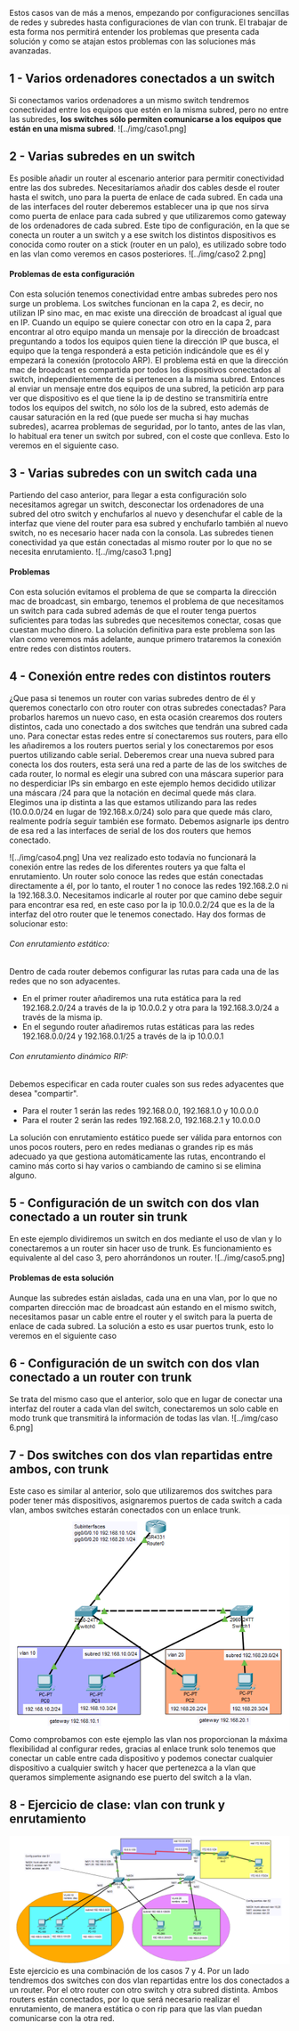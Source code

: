 Estos casos van de más a menos, empezando por configuraciones sencillas de redes y subredes hasta configuraciones de vlan con trunk. El trabajar de esta forma nos permitirá entender los problemas que presenta cada solución y como se atajan estos problemas con las soluciones más avanzadas.
## 1 - Varios ordenadores conectados a un switch
Si conectamos varios ordenadores a un mismo switch tendremos conectividad entre los equipos que estén en la misma subred, pero no entre las subredes, **los switches sólo permiten comunicarse a los equipos que están en una misma subred**. 
![../img/caso1.png]

## 2 - Varias subredes en un switch
Es posible añadir un router al escenario anterior para permitir conectividad entre las dos subredes. Necesitaríamos añadir dos cables desde el router hasta el switch, uno para la puerta de enlace de cada subred. En cada una de las interfaces del router deberemos establecer una ip que nos sirva como puerta de enlace para cada subred y que utilizaremos como gateway de los ordenadores de cada subred.
Este tipo de configuración, en la que se conecta un router a un switch y a ese switch los distintos dispositivos es conocida como router on a stick (router en un palo), es utilizado sobre todo en las vlan como veremos en casos posteriores.
![../img/caso2 2.png]
#### Problemas de esta configuración
Con esta solución tenemos conectividad entre ambas subredes pero nos surge un problema. 
Los switches funcionan en la capa 2, es decir, no utilizan IP sino mac, en mac existe una dirección de broadcast al igual que en IP. 
Cuando un equipo se quiere conectar con otro en la capa 2, para encontrar al otro equipo manda un mensaje por la dirección de broadcast preguntando a todos los equipos quien tiene la dirección IP que busca, el equipo que la tenga responderá a esta petición indicándole que es él y empezará la conexión (protocolo ARP).
El problema está en que la dirección mac de broadcast es compartida por todos los dispositivos conectados al switch, independientemente de si pertenecen a la misma subred.
Entonces al enviar un mensaje entre dos equipos de una subred, la petición arp para ver que dispositivo es el que tiene la ip de destino se transmitiría entre todos los equipos del switch, no sólo los de la subred, esto además de causar saturación en la red (que puede ser mucha si hay muchas subredes), acarrea problemas de seguridad, por lo tanto, antes de las vlan, lo habitual era tener un switch por subred, con el coste que conlleva. Esto lo veremos en el siguiente caso.
## 3 - Varias subredes con un switch cada una
Partiendo del caso anterior, para llegar a esta configuración solo necesitamos agregar un switch, desconectar los ordenadores de una subred del otro switch y enchufarlos al nuevo y desenchufar el cable de la interfaz que viene del router para esa subred y enchufarlo también al nuevo switch, no es necesario hacer nada con la consola.
Las subredes tienen conectividad ya que están conectadas al mismo router por lo que no se necesita enrutamiento.
![../img/caso3 1.png]
#### Problemas
Con esta solución evitamos el problema de que se comparta la dirección mac de broadcast, sin embargo, tenemos el problema de que necesitamos un switch para cada subred además de que el router tenga puertos suficientes para todas las subredes que necesitemos conectar, cosas que cuestan mucho dinero.
La solución definitiva para este problema son las vlan como veremos más adelante, aunque primero trataremos la conexión entre redes con distintos routers.
## 4 - Conexión entre redes con distintos routers
¿Que pasa si tenemos un router con varias subredes dentro de él y queremos conectarlo con otro router con otras subredes conectadas?
Para probarlos haremos un nuevo caso, en esta ocasión crearemos dos routers distintos, cada uno conectado a dos switches que tendrán una subred cada uno.
Para conectar estas redes entre sí conectaremos sus routers, para ello les añadiremos a los routers puertos serial y los conectaremos por esos puertos utilizando cable serial.
Deberemos crear una nueva subred para conecta los dos routers, esta será una red a parte de las de los switches de cada router, lo normal es elegir una subred con una máscara superior para no desperdiciar IPs sin embargo en este ejemplo hemos decidido utilizar una máscara /24 para que la notación en decimal quede más clara. Elegimos una ip distinta a las que estamos utilizando para las redes (10.0.0.0/24 en lugar de 192.168.x.0/24) solo para que quede más claro, realmente podría seguir también ese formato.
Debemos asignarle ips dentro de esa red a las interfaces de serial de los dos routers que hemos conectado.

![../img/caso4.png]
Una vez realizado esto todavía no funcionará la conexión entre las redes de los diferentes routers ya que falta el enrutamiento. Un router solo conoce las redes que están conectadas directamente a él, por lo tanto, el router 1 no conoce las redes 192.168.2.0 ni la 192.168.3.0. Necesitamos indicarle al router por que camino debe seguir para encontrar esa red, en este caso por la ip 10.0.0.2/24 que es la de la interfaz del otro router que le tenemos conectado.
Hay dos formas de solucionar esto:
###### Con enrutamiento estático:
Dentro de cada router debemos configurar las rutas para cada una de las redes que no son adyacentes.
- En el primer router añadiremos una ruta estática para la red 192.168.2.0/24 a través de la ip 10.0.0.2 y otra para la 192.168.3.0/24 a través de la misma ip.
- En el segundo router añadiremos rutas estáticas para las redes 192.168.0.0/24 y 192.168.0.1/25 a través de la ip 10.0.0.1
###### Con enrutamiento dinámico RIP:
Debemos especificar en cada router cuales son sus redes adyacentes que desea "compartir". 
- Para el router 1 serán las redes 192.168.0.0, 192.168.1.0 y 10.0.0.0
- Para el router 2 serán las redes 192.168.2.0, 192.168.2.1 y 10.0.0.0

La solución con enrutamiento estático puede ser válida para entornos con unos pocos routers, pero en redes medianas o grandes rip es más adecuado ya que gestiona automáticamente las rutas, encontrando el camino más corto si hay varios o cambiando de camino si se elimina alguno.

## 5 - Configuración de un switch con dos vlan conectado a un router sin trunk
En este ejemplo dividiremos un switch en dos mediante el uso de vlan y lo conectaremos a un router sin hacer uso de trunk. Es funcionamiento es equivalente al del caso 3, pero ahorrándonos un router.
![../img/caso5.png]
#### Problemas de esta solución
Aunque las subredes están aisladas, cada una en una vlan, por lo que no comparten dirección mac de broadcast aún estando en el mismo switch, necesitamos pasar un cable entre el router y el switch para la puerta de enlace de cada subred.
La solución a esto es usar puertos trunk, esto lo veremos en el siguiente caso

## 6 - Configuración de un switch con dos vlan conectado a un router con trunk
Se trata del mismo caso que el anterior, solo que en lugar de conectar una interfaz del router a cada vlan del switch, conectaremos un solo cable en modo trunk que transmitirá la información de todas las vlan.
![../img/caso 6.png]

## 7 - Dos switches con dos vlan repartidas entre ambos, con trunk
Este caso es similar al anterior, solo que utilizaremos dos switches para poder tener más dispositivos, asignaremos puertos de cada switch a cada vlan, ambos switches estarán conectados con un enlace trunk.
![](../img/caso7.png)
Como comprobamos con este ejemplo las vlan nos proporcionan la máxima flexibilidad al configurar redes, gracias al enlace trunk solo tenemos que conectar un cable entre cada dispositivo y podemos conectar cualquier dispositivo a cualquier switch y hacer que pertenezca a la vlan que queramos simplemente asignando ese puerto del switch a la vlan.

## 8 - Ejercicio de clase: vlan con trunk y enrutamiento

![](../img/caso8.png)
Este ejercicio es una combinación de los casos 7 y 4. Por un lado tendremos dos switches con dos vlan repartidas entre los dos conectados a un router. Por el otro router con otro switch y otra subred distinta. Ambos routers están conectados, por lo que será necesario realizar el enrutamiento, de manera estática o con rip para que las vlan puedan comunicarse con la otra red.